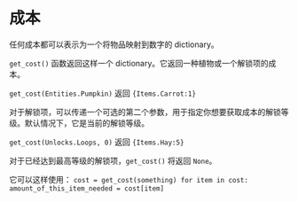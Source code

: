 # 成本
任何成本都可以表示为一个将物品映射到数字的 dictionary。

`get_cost()` 函数返回这样一个 dictionary。它返回一种植物或一个解锁项的成本。

`get_cost(Entities.Pumpkin)`
返回 `{Items.Carrot:1}`

对于解锁项，可以传递一个可选的第二个参数，用于指定你想要获取成本的解锁等级。默认情况下，它是当前的解锁等级。

`get_cost(Unlocks.Loops, 0)`
返回 `{Items.Hay:5}`

对于已经达到最高等级的解锁项，`get_cost()` 将返回 `None`。

它可以这样使用：
`cost = get_cost(something)
for item in cost:
	amount_of_this_item_needed = cost[item]`